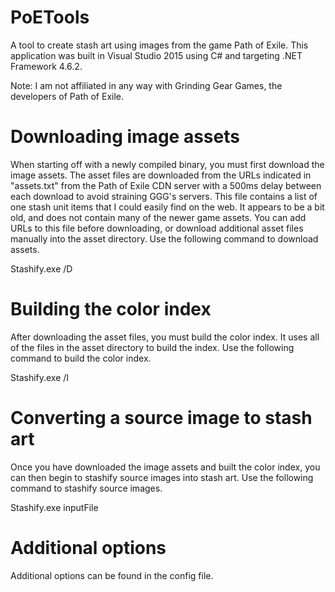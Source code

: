 # PoETools
 A tool to create stash art using images from the game Path of Exile. This application was built in Visual Studio 2015 using C# and targeting .NET Framework 4.6.2.
 
 Note: I am not affiliated in any way with Grinding Gear Games, the developers of Path of Exile.
 
# Downloading image assets
When starting off with a newly compiled binary, you must first download the image assets. The asset files are downloaded from the URLs indicated in "assets.txt" from the Path of Exile CDN server with a 500ms delay between each download to avoid straining GGG's servers. This file contains a list of one stash unit items that I could easily find on the web. It appears to be a bit old, and does not contain many of the newer game assets. You can add URLs to this file before downloading, or download additional asset files manually into the asset directory. Use the following command to download assets.

  Stashify.exe /D
  
# Building the color index
After downloading the asset files, you must build the color index. It uses all of the files in the asset directory to build the index. Use the following command to build the color index.

  Stashify.exe /I

# Converting a source image to stash art
Once you have downloaded the image assets and built the color index, you can then begin to stashify source images into stash art. Use the following command to stashify source images.

  Stashify.exe inputFile

# Additional options
Additional options can be found in the config file.

